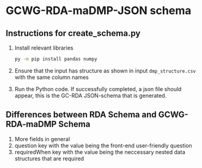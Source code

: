 # GCWG-RDA-maDMP-JSON schema

## Instructions for create_schema.py

1. Install relevant libraries
   ```bash
   py -m pip install pandas numpy 
   ```

2. Ensure that the input has structure as shown in input `dmp_structure.csv` with the same column names
3. Run the Python code. If successfully completed, a json file should appear, this is the GC-RDA JSON-schema that is generated.

## Differences between RDA Schema and GCWG-RDA-maDMP Schema
1. More fields in general
2. question key with the value being the front-end user-friendly question
3. requiredWhen key with the value being the neccessary nested data structures that are required



